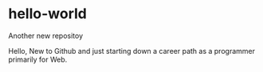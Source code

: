# hello-world
Another new repositoy

Hello, New to Github and just starting down a career path as a programmer primarily for Web.  
